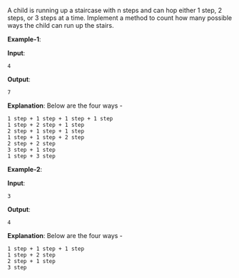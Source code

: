 A child is running up a staircase with n steps and can hop either 1 step, 2 steps, or 3 steps at a time. Implement a method to count how many possible ways the child can run up the stairs. 

**Example-1**:

**Input**: 
    
    4

**Output**: 

    7
    
**Explanation**: Below are the four ways -

    1 step + 1 step + 1 step + 1 step
    1 step + 2 step + 1 step
    2 step + 1 step + 1 step 
    1 step + 1 step + 2 step
    2 step + 2 step
    3 step + 1 step
    1 step + 3 step

**Example-2**:

**Input**: 

    3
    
**Output**: 

    4
    
**Explanation**: Below are the four ways -

    1 step + 1 step + 1 step
    1 step + 2 step
    2 step + 1 step
    3 step